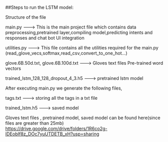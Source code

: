##Steps to run the LSTM model:

Structure of the file

main.py ---> This is the main project file which contains data preprocessing,pretrained layer,compiling model,predicting intents and responses and chat bot UI integration 

utilities.py ---> This file contains all the utilities required for the main.py (read_glove_vecs,softmax,read_csv,convert_to_one_hot...)

glove.6B.50d.txt, glove.6B.100d.txt ---> Gloves text files Pre-trained word vectors

trained_lstm_128_128_dropout_4_3.h5 ---> pretrained lstm model

After executing main.py we generate the following files,

tags.txt ---> storing all the tags in a txt file

trained_lstm.h5 ---> saved model

Gloves text files , pretrained model, saved model can be found here(since files are greater than 25mb)
https://drive.google.com/drive/folders/1R6co2g-IDEobIf8z_DOc7yuUTDETB_xH?usp=sharing



